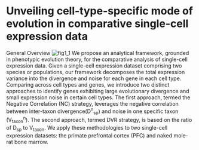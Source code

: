 # Unveiling cell-type-specific mode of evolution in comparative single-cell expression data
General Overview
![fig1_1](https://github.com/user-attachments/assets/6f1cc303-ca89-45af-9a18-ee8239a59300)
We propose an analytical framework, grounded in phenotypic evolution theory, for the comparative analysis of single-cell expression data. Given a single-cell expression dataset comprising two species or populations, our framework decomposes the total expression variance into the divergence and noise for each gene in each cell type. Comparing across cell types and genes, we introduce two distinct approaches to identify genes exhibiting large evolutionary divergence and small expression noise in certain cell types. The first approach, termed the Negative Correlation (NC) strategy, leverages the negative correlation between inter-taxon divergence(D<sup>n</sup><sub>sp</sub>) and noise in one specific taxon (V<sub>taxon</sub><sup>n</sup>). The second approach, termed DVR strategy, is based on the ratio of D<sub>sp</sub> to V<sub>taxon</sub>.
We apply these methodologies to two single-cell expression datasets: the primate prefrontal cortex (PFC) and naked mole-rat bone marrow.
